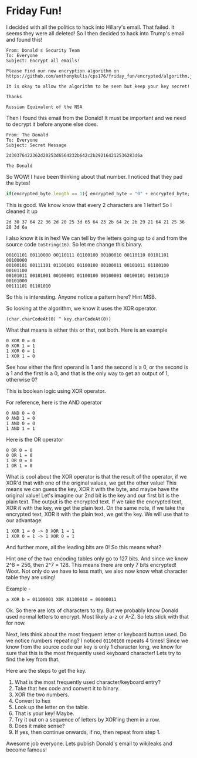 # Friday Fun!

I decided with all the politics to hack into Hillary's email. That failed. It seems they were all deleted! So I then decided to hack into Trump's email and found this!

```
From: Donald's Security Team
To: Everyone
Subject: Encrypt all emails!

Please find our new encryption algorithm on https://github.com/anthonykulis/cps176/friday_fun/encrypted/algorithm.js.

It is okay to allow the algorithm to be seen but keep your key secret!

Thanks

Russian Equivalent of the NSA
```


Then I found this email from the Donald! It must be important and we need to decrypt it before anyone else does.

```
From: The Donald
To: Everyone
Subject: Secret Message

2d30376422362d20253d6564232b642c2b292164212536283d6a

The Donald
```

So WOW! I have been thinking about that number. I noticed that they pad the bytes!

```javascript
if(encrypted_byte.length == 1){ encrypted_byte = "0" + encrypted_byte; }
```

This is good. We know know that every 2 characters are 1 letter! So I cleaned it up

```
2d 30 37 64 22 36 2d 20 25 3d 65 64 23 2b 64 2c 2b 29 21 64 21 25 36 28 3d 6a
```

I also know it is in hex! We can tell by the letters going up to `d` and from the source code `toString(16)`. So let me change this binary.

```
00101101 00110000 00110111 01100100 00100010 00110110 00101101 00100000
00100101 00111101 01100101 01100100 00100011 00101011 01100100 00101100
00101011 00101001 00100001 01100100 00100001 00100101 00110110 00101000
00111101 01101010
```

So this is interesting. Anyone notice a pattern here? Hint MSB.

So looking at the algorithm, we know it uses the XOR operator.
```
(char.charCodeAt(0) ^ key.charCodeAt(0))
```

What that means is either this or that, not both. Here is an example

```
0 XOR 0 = 0
0 XOR 1 = 1
1 XOR 0 = 1
1 XOR 1 = 0
```
See how either the first operand is 1 and the second is a 0, or the second is a 1 and the first is a 0, and that is the only way to get an output of 1, otherwise 0?

This is boolean logic using XOR operator.

For reference, here is the AND operator
```
0 AND 0 = 0
0 AND 1 = 0
1 AND 0 = 0
1 AND 1 = 1
```

Here is the OR operator
```
0 OR 0 = 0
0 OR 1 = 0
1 OR 0 = 0
1 OR 1 = 0
```

What is cool about the XOR operator is that the result of the operator, if we XOR'd that with one of the original values, we get the other value! This means we can guess the key, XOR it with the byte, and maybe have the original value! Let's imagine our 2nd bit is the key and our first bit is the plain text. The output is the encrypted text. If we take the encrypted text, XOR it with the key, we get the plain text. On the same note, if we take the encrypted text, XOR it with the plain text, we get the key. We will use that to our advantage.

```
1 XOR 1 = 0 -> 0 XOR 1 = 1
1 XOR 0 = 1 -> 1 XOR 0 = 1
```

And further more, all the leading bits are 0! So this means what?

Hint one of the two encoding tables only go to 127 bits. And since we know 2^8 = 256, then 2^7 = 128. This means there are only 7 bits encrypted! Woot. Not only do we have to less math, we also now know what character table they are using!

Example -

```
a XOR b = 01100001 XOR 01100010 = 00000011
```

Ok. So there are lots of characters to try. But we probably know Donald used normal letters to encrypt. Most likely a-z or A-Z. So lets stick with that for now.

Next, lets think about the most frequent letter or keyboard button used. Do we notice numbers repeating? I noticed `01100100` repeats 4 times! Since we know from the source code our key is only 1 character long, we know for sure that this is the most frequently used keyboard character! Lets try to find the key from that.

Here are the steps to get the key.

1. What is the most frequently used character/keyboard entry?
2. Take that hex code and convert it to binary.
3. XOR the two numbers.
5. Convert to hex
6. Look up the letter on the table.
7. That is your key! Maybe.
8. Try it out on a sequence of letters by XOR'ing them in a row.
9. Does it make sense?
10. If yes, then continue onwards, if no, then repeat from step 1.

Awesome job everyone. Lets publish Donald's email to wikileaks and become famous!
